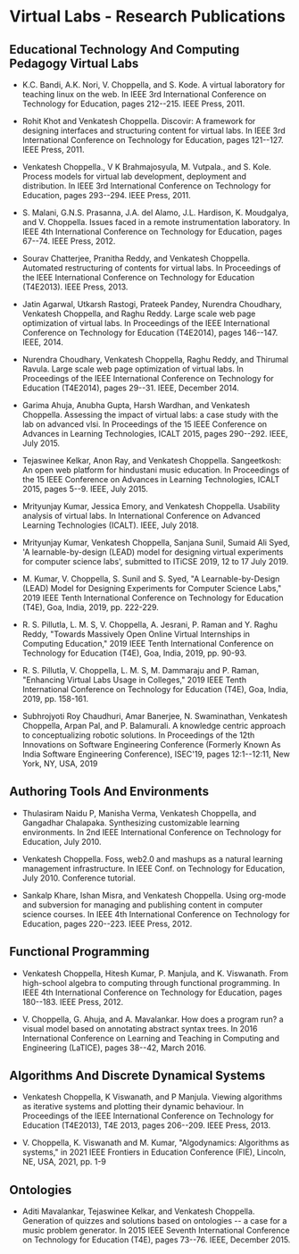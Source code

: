 # Virtual Labs - Research  Publications 

## Educational Technology And Computing Pedagogy Virtual Labs

- K.C. Bandi, A.K. Nori, V. Choppella, and S. Kode. A virtual laboratory for teaching linux on the web. In IEEE 3rd International Conference on Technology for Education, pages 212--215. IEEE Press, 2011.

- Rohit Khot and Venkatesh Choppella. Discovir: A framework for designing interfaces and structuring content for virtual labs. In IEEE 3rd International Conference on Technology for Education, pages 121--127. IEEE Press, 2011.

- Venkatesh Choppella., V K Brahmajosyula, M. Vutpala., and S. Kole. Process models for virtual lab development, deployment and distribution. In IEEE 3rd International Conference on Technology for Education, pages 293--294. IEEE Press, 2011.

- S. Malani, G.N.S. Prasanna, J.A. del Alamo, J.L. Hardison, K. Moudgalya, and V. Choppella. Issues faced in a remote instrumentation laboratory. In IEEE 4th International Conference on Technology for Education, pages 67--74. IEEE Press, 2012.

- Sourav Chatterjee, Pranitha Reddy, and Venkatesh Choppella. Automated restructuring of contents for virtual labs. In Proceedings of the IEEE International Conference on Technology for Education (T4E2013). IEEE Press, 2013.

- Jatin Agarwal, Utkarsh Rastogi, Prateek Pandey, Nurendra Choudhary, Venkatesh Choppella, and Raghu Reddy. Large scale web page optimization of virtual labs. In Proceedings of the IEEE International Conference on Technology for Education (T4E2014), pages 146--147. IEEE, 2014.

- Nurendra Choudhary, Venkatesh Choppella, Raghu Reddy, and Thirumal Ravula. Large scale web page optimization of virtual labs. In Proceedings of the IEEE International Conference on Technology for Education (T4E2014), pages 29--31. IEEE, December 2014.

- Garima Ahuja, Anubha Gupta, Harsh Wardhan, and Venkatesh Choppella. Assessing the impact of virtual labs: a case study with the lab on advanced vlsi. In Proceedings of the 15 IEEE Conference on Advances in Learning Technologies, ICALT 2015, pages 290--292. IEEE, July 2015.

- Tejaswinee Kelkar, Anon Ray, and Venkatesh Choppella. Sangeetkosh: An open web platform for hindustani music education. In Proceedings of the 15 IEEE Conference on Advances in Learning Technologies, ICALT 2015, pages 5--9. IEEE, July 2015.

- Mrityunjay Kumar, Jessica Emory, and Venkatesh Choppella. Usability analysis of virtual labs. In International Conference on Advanced Learning Technologies (ICALT). IEEE, July 2018.

- Mrityunjay Kumar, Venkatesh Choppella, Sanjana Sunil, Sumaid Ali Syed, 'A learnable-by-design (LEAD) model for designing virtual experiments for computer science labs', submitted to  ITiCSE 2019, 12 to 17 July 2019.

- M. Kumar, V. Choppella, S. Sunil and S. Syed, "A Learnable-by-Design (LEAD) Model for Designing Experiments for Computer Science Labs," 2019 IEEE Tenth International Conference on Technology for Education (T4E), Goa, India, 2019, pp. 222-229.

- R. S. Pillutla, L. M. S, V. Choppella, A. Jesrani, P. Raman and Y. Raghu Reddy, "Towards Massively Open Online Virtual Internships in Computing Education," 2019 IEEE Tenth International Conference on Technology for Education (T4E), Goa, India, 2019, pp. 90-93.

- R. S. Pillutla, V. Choppella, L. M. S, M. Dammaraju and P. Raman, "Enhancing Virtual Labs Usage in Colleges," 2019 IEEE Tenth International Conference on Technology for Education (T4E), Goa, India, 2019, pp. 158-161.

- Subhrojyoti Roy Chaudhuri, Amar Banerjee, N. Swaminathan, Venkatesh Choppella, Arpan Pal, and P. Balamurali. A knowledge centric approach to conceptualizing robotic solutions. In Proceedings of the 12th Innovations on Software Engineering Conference (Formerly Known As India Software Engineering Conference), ISEC'19, pages 12:1--12:11, New York, NY, USA, 2019

## Authoring Tools And Environments
- Thulasiram Naidu P, Manisha Verma, Venkatesh Choppella, and Gangadhar Chalapaka. Synthesizing customizable learning environments. In 2nd IEEE International Conference on Technology for Education, July 2010.

- Venkatesh Choppella. Foss, web2.0 and mashups as a natural learning management infrastructure. In IEEE Conf. on Technology for Education, July 2010. Conference tutorial.

- Sankalp Khare, Ishan Misra, and Venkatesh Choppella. Using org-mode and subversion for managing and publishing content in computer science courses. In IEEE 4th International Conference on Technology for Education, pages 220--223. IEEE Press, 2012.

## Functional Programming 
- Venkatesh Choppella, Hitesh Kumar, P. Manjula, and K. Viswanath. From high-school algebra to computing through functional programming. In IEEE 4th International Conference on Technology for Education, pages 180--183. IEEE Press, 2012.

- V. Choppella, G. Ahuja, and A. Mavalankar. How does a program run? a visual model based on annotating abstract syntax trees. In 2016 International Conference on Learning and Teaching in Computing and Engineering (LaTICE), pages 38--42, March 2016.

## Algorithms And Discrete Dynamical Systems
- Venkatesh Choppella, K Viswanath, and P Manjula. Viewing algorithms as iterative systems and plotting their dynamic behaviour. In Proceedings of the IEEE International Conference on Technology for Education (T4E2013), T4E 2013, pages 206--209. IEEE Press, 2013.

- V. Choppella, K. Viswanath and M. Kumar, "Algodynamics: Algorithms as systems," in 2021 IEEE Frontiers in Education Conference (FIE), Lincoln, NE, USA, 2021, pp. 1-9

## Ontologies
- Aditi Mavalankar, Tejaswinee Kelkar, and Venkatesh Choppella. Generation of quizzes and solutions based on ontologies -- a case for a music problem generator. In 2015 IEEE Seventh International Conference on Technology for Education (T4E), pages 73--76. IEEE, December 2015.

